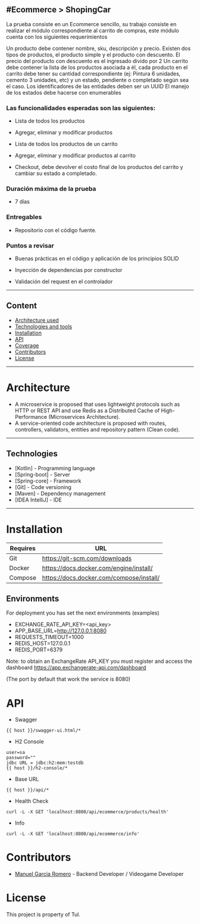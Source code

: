 #Ecommerce > ShopingCar
---
La prueba consiste en un Ecommerce sencillo, su trabajo consiste en realizar el módulo correspondiente al carrito de compras, este módulo cuenta con los siguientes requerimientos


Un producto debe contener nombre, sku, descripción y precio.
Existen dos tipos de productos, el producto simple y el producto con descuento. El precio del producto con descuento es el ingresado divido por 2
Un carrito debe contener la lista de los productos asociada a él, cada producto en el carrito debe tener su cantidad correspondiente (ej: Pintura 6 unidades, cemento 3 unidades, etc) y un estado, pendiente o completado según sea el caso.
Los identificadores de las entidades deben ser un UUID
El manejo de los estados debe hacerse con enumerables

### Las funcionalidades esperadas son las siguientes:
- Lista de todos los productos

- Agregar, eliminar y modificar productos

- Lista de todos los productos de un carrito

- Agregar, eliminar y modificar productos al carrito

- Checkout, debe devolver el costo final de los productos del carrito y cambiar su estado a completado.

### Duración máxima de la prueba

- 7 días

### Entregables

- Repositorio con el código fuente.



### Puntos a revisar

- Buenas prácticas en el código y aplicación de los principios SOLID

- Inyección de dependencias por constructor

- Validación del request en el controlador

---
## Content

- [Architecture used](#Architecture)
- [Technologies and tools](#Technologies)
- [Installation](#Installation)
- [API](#API)
- [Coverage](#Coverage)
- [Contributors](#Contributors)
- [License](#License)

----

# Architecture

- A microservice is proposed that uses lightweight protocols such as HTTP or REST API and use Redis as a Distributed Cache of High-Performance (Microservices Architecture).
- A service-oriented code architecture is proposed with routes, controllers, validators, entities and repository pattern (Clean code).
----

## Technologies
* [Kotlin] - Programming language
* [Spring-boot] - Server 
* [Spring-core] - Framework
* [Git] - Code versioning
* [Maven] - Dependency management
* [IDEA IntelliJ] - IDE
-------

# Installation


| Requires | URL |
| ------ | ------ |
| Git | https://git-scm.com/downloads |
| Docker | https://docs.docker.com/engine/install/ |
| Compose | https://docs.docker.com/compose/install/ |


## Environments

For deployment you has set the next environments (examples)

- EXCHANGE_RATE_API_KEY=<api_key>
- APP_BASE_URL=http://127.0.0.1:8080
- REQUESTS_TIMEOUT=1000
- REDIS_HOST=127.0.0.1
- REDIS_PORT=6379

Note: to obtain an ExchangeRate API_KEY you must register and access the dashboard https://app.exchangerate-api.com/dashboard

(The port by default that work the service is 8080)

# API
- Swagger
```
{{ host }}/swagger-ui.html/*
```
- H2 Console
```
user=sa
password=""
jdbc URL = jdbc:h2:mem:testdb
{{ host }}/h2-console/*
```

- Base URL
```
{{ host }}/api/*
```
- Health Check
```
curl -L -X GET 'localhost:8080/api/ecommerce/products/health'
```
- Info
```
curl -L -X GET 'localhost:8080/api/ecommerce/info'
```


# Contributors
- [Manuel Garcia Romero](https://www.linkedin.com/in/manuel-alejandro-garcia-romero-01b1b1187/) - Backend Developer / Videogame Developer

# License
This project is property of Tul.


